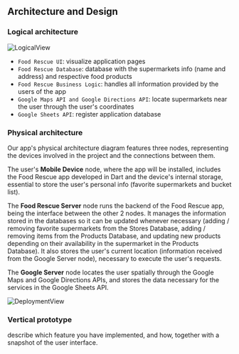 ## Architecture and Design

### Logical architecture
![LogicalView](https://github.com/FEUP-LEIC-ES-2022-23/2LEIC09T3/blob/main/images/LogicalView.png)

- `Food Rescue UI`: visualize application pages
- `Food Rescue Database`: database with the supermarkets info (name and address) and respective food products
- `Food Rescue Business Logic`: handles all information provided by the users of the app
- `Google Maps API and Google Directions API`: locate supermarkets near the user through the user's coordinates
- `Google Sheets API`: register application database


### Physical architecture
Our app's physical architecture diagram features three nodes, representing the devices involved in the project and the connections between them.

The user's **Mobile Device** node, where the app will be installed, includes the Food Rescue app developed in Dart and the device's internal storage,
essential to store the user's personal info (favorite supermarkets and bucket list).

The **Food Rescue Server** node runs the backend of the Food Rescue app, being the interface between the other 2 nodes. It manages the information
stored in the databases so it can be updated whenever necessary (adding / removing favorite supermarkets from the Stores Database, adding / removing
items from the Products Database, and updating new products depending on their availability in the supermarket in the Products Database). It also stores
the user's current location (information received from the Google Server node), necessary to execute the user's requests.

The **Google Server** node locates the user spatially through the Google Maps and Google Directions APIs, and stores the data necessary for the services
in the Google Sheets API.

![DeploymentView](https://github.com/FEUP-LEIC-ES-2022-23/2LEIC09T3/blob/main/images/DeploymentView.png)


### Vertical prototype
describe which feature you have implemented, and how, together with a snapshot of the user interface.
